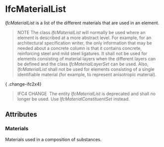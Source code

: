 # IfcMaterialList

_IfcMaterialList_ is a list of the different materials that are used in an element.

> NOTE The class _IfcMaterialList_ will normally be used where an element is described at a more abstract level. For example, for an architectural specification writer, the only information that may be needed about a concrete column is that it contains concrete, reinforcing steel and mild steel ligatures. It shall not be used for elements consisting of material layers when the different layers can be defined and the class _IfcMaterialLayerSet_ can be used. Also, _IfcMaterialList_ shall not be used for elements consisting of a single identifiable material (for example, to represent anisotropic material).

{ .change-ifc2x4}
> IFC4 CHANGE  The entity _IfcMaterialList_ is deprecated and shall no longer be used. Use _IfcMaterialConstituentSet_ instead.

## Attributes

### Materials
Materials used in a composition of substances.
